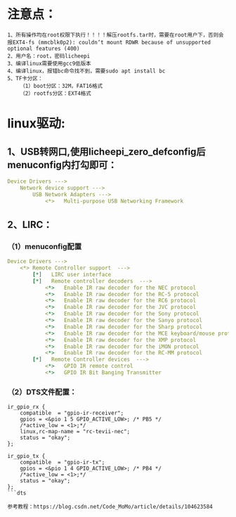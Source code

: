 # 注意点：
    1、所有操作均在root权限下执行！！！！解压rootfs.tar时，需要在root用户下，否则会报EXT4-fs (mmcblk0p2): couldn‘t mount RDWR because of unsupported optional features (400)
    2、用户名：root，密码licheepi
    3、编译linux需要使用gcc9低版本
    4、编译linux，报错bc命令找不到，需要sudo apt install bc
    5、TF卡分区：
        （1）boot分区：32M，FAT16格式
        （2）rootfs分区：EXT4格式


# linux驱动:
## 1、USB转网口,使用licheepi_zero_defconfig后menuconfig内打勾即可：
```yaml
Device Drivers --->
    Network device support --->
        USB Network Adapters --->
            <*>   Multi-purpose USB Networking Framework
```
## 2、LIRC：
### （1）menuconfig配置
```yaml
Device Drivers --->
    <*> Remote Controller support  --->
        [*]   LIRC user interface
        [*]   Remote controller decoders  --->
            <*>   Enable IR raw decoder for the NEC protocol
            <*>   Enable IR raw decoder for the RC-5 protocol 
            <*>   Enable IR raw decoder for the RC6 protocol
            <*>   Enable IR raw decoder for the JVC protocol
            <*>   Enable IR raw decoder for the Sony protocol
            <*>   Enable IR raw decoder for the Sanyo protocol
            <*>   Enable IR raw decoder for the Sharp protocol
            <*>   Enable IR raw decoder for the MCE keyboard/mouse protocol
            <*>   Enable IR raw decoder for the XMP protocol
            <*>   Enable IR raw decoder for the iMON protocol
            <*>   Enable IR raw decoder for the RC-MM protocol
        [*]   Remote Controller devices  --->
            <*>   GPIO IR remote control
            <*>   GPIO IR Bit Banging Transmitter
```
### （2）DTS文件配置：
```dts
ir_gpio_rx {
    compatible  = "gpio-ir-receiver";
    gpios = <&pio 1 5 GPIO_ACTIVE_LOW>; /* PB5 */
    /*active_low = <1>;*/
    linux,rc-map-name = "rc-tevii-nec";
    status = "okay";
};

ir_gpio_tx {
    compatible  = "gpio-ir-tx";
    gpios = <&pio 1 4 GPIO_ACTIVE_LOW>; /* PB4 */
    /*active_low = <1>;*/
    status = "okay";
};
```dts

参考教程：https://blog.csdn.net/Code_MoMo/article/details/104623584